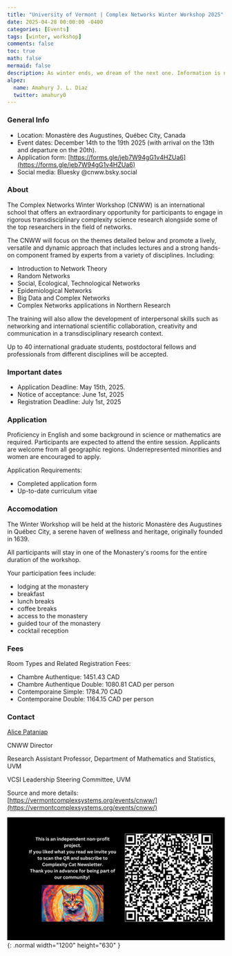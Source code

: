 ```yaml
---
title: "University of Vermont | Complex Networks Winter Workshop 2025"
date: 2025-04-28 00:00:00 -0400
categories: [Events]
tags: [winter, workshop]
comments: false
toc: true
math: false
mermaid: false
description: As winter ends, we dream of the next one. Information is now live for CNWW 2025 (Dec. 13-20) in Québec City! Come learn, teach, and play with networks and network science in beautiful Québec City.
alpez:
  name: Amahury J. L. Diaz
  twitter: amahury0
---
```

### General Info
- Location: Monastère des Augustines, Québec City, Canada
- Event dates: December 14th to the 19th 2025 (with arrival on the 13th and departure on the 20th).
- Application form: [https://forms.gle/jeb7W94gG1v4HZUa6](https://forms.gle/jeb7W94gG1v4HZUa6)
- Social media: Bluesky @cnww.bsky.social

### About
The Complex Networks Winter Workshop (CNWW) is an international school that offers an extraordinary opportunity for participants to engage in rigorous transdisciplinary complexity science research alongside some of the top researchers in the field of networks.

The CNWW will focus on the themes detailed below and promote a lively, versatile and dynamic approach that includes lectures and a strong hands-on component framed by experts from a variety of disciplines. Including:
- Introduction to Network Theory
- Random Networks
- Social, Ecological, Technological Networks
- Epidemiological Networks
- Big Data and Complex Networks
- Complex Networks applications in Northern Research

The training will also allow the development of interpersonal skills such as networking and international scientific collaboration, creativity and communication in a transdisciplinary research context.

Up to 40 international graduate students, postdoctoral fellows and professionals from different disciplines will be accepted.

### Important dates
- Application Deadline: May 15th, 2025.
- Notice of acceptance: June 1st, 2025
- Registration Deadline: July 1st, 2025

### Application
Proficiency in English and some background in science or mathematics are required. Participants are expected to attend the entire session. Applicants are welcome from all geographic regions. Underrepresented minorities and women are encouraged to apply.

Application Requirements:
- Completed application form
- Up-to-date curriculum vitae

### Accomodation
The Winter Workshop will be held at the historic Monastère des Augustines in Québec City, a serene haven of wellness and heritage, originally founded in 1639.

All participants will stay in one of the Monastery's rooms for the entire duration of the workshop.

Your participation fees include:
- lodging at the monastery
- breakfast
- lunch breaks
- coffee breaks
- access to the monastery
- guided tour of the monastery
- cocktail reception

### Fees
Room Types and Related Registration Fees:
- Chambre Authentique: 1451.43 CAD
- Chambre Authentique Double: 1080.81 CAD per person
- Contemporaine Simple: 1784.70 CAD
- Contemporaine Double: 1164.15 CAD per person

### Contact
[Alice Pataniap](mailto:apatania@uvm.edu)

CNWW Director

Research Assistant Professor, Department of Mathematics and Statistics, UVM

VCSI Leadership Steering Committee, UVM

Source and more details: [https://vermontcomplexsystems.org/events/cnww/](https://vermontcomplexsystems.org/events/cnww/)

![Desktop View](/assets/img/fix/complexity-cat-newsletter.png){: .normal width="1200" height="630" }
